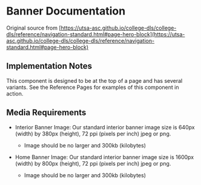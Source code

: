 # Banner Documentation

Original source from [https://utsa-asc.github.io/college-dls/college-dls/reference/navigation-standard.html#page-hero-block](https://utsa-asc.github.io/college-dls/college-dls/reference/navigation-standard.html#page-hero-block)

## Implementation Notes

This component is designed to be at the top of a page and has several variants. See the Reference Pages for examples of this component in action.

## Media Requirements
- Interior Banner Image: Our standard interior banner image size is 640px (width) by 380px (height), 72 ppi (pixels per inch) jpeg or png.
    - Image should be no larger and 300kb (kilobytes)
    
- Home Banner Image: Our standard interior banner image size is 1600px (width) by 800px (height), 72 ppi (pixels per inch) jpeg or png.
    - Image should be no larger and 300kb (kilobytes)